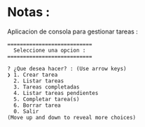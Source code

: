 # Notas :

Aplicacion de consola para gestionar tareas :

```
===========================
  Seleccione una opcion :
===========================

? ¿Que desea hacer? : (Use arrow keys)
❯ 1. Crear tarea
  2. Listar tareas
  3. Tareas completadas
  4. Listar tareas pendientes
  5. Completar tarea(s)
  6. Borrar tarea
  0. Salir
(Move up and down to reveal more choices)

```
